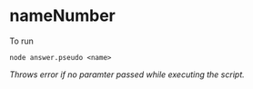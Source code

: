 # nameNumber

To run 

```
node answer.pseudo <name>
```
_Throws error if no paramter passed while executing the script._